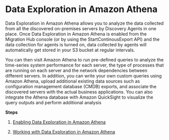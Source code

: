 # Data Exploration in Amazon Athena<a name="explore-data"></a>

Data Exploration in Amazon Athena allows you to analyze the data collected from all the discovered on\-premises servers by Discovery Agents in one place\. Once Data Exploration in Amazon Athena is enabled from the Migration Hub console \(or by using the StartContinousExport API\) and the data collection for agents is turned on, data collected by agents will automatically get stored in your S3 bucket at regular intervals\.

You can then visit Amazon Athena to run pre\-defined queries to analyze the time\-series system performance for each server, the type of processes that are running on each server and the network dependencies between different servers\. In addition, you can write your own custom queries using Amazon Athena, upload additional existing data sources such as configuration management database \(CMDB\) exports, and associate the discovered servers with the actual business applications\. You can also integrate the Athena database with Amazon QuickSight to visualize the query outputs and perform additional analysis

**Steps**

1. [Enabling Data Exploration in Amazon Athena](ce-prep-agents.md)

1. [Working with Data Exploration in Amazon Athena](working-with-data-athena.md)